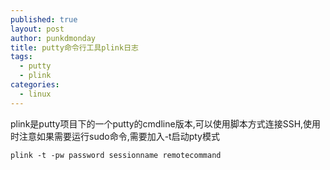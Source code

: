 ```yaml
---
published: true
layout: post
author: punkdmonday
title: putty命令行工具plink日志
tags:
  - putty
  - plink
categories:
  - linux
---
```

plink是putty项目下的一个putty的cmdline版本,可以使用脚本方式连接SSH,使用时注意如果需要运行sudo命令,需要加入-t启动pty模式

```
plink -t -pw password sessionname remotecommand
```